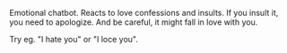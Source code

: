 Emotional chatbot. Reacts to love confessions and insults. If you insult it, you need to apologize. And be careful, it might fall in love with you.

Try eg. "I hate you" or "I loce you".